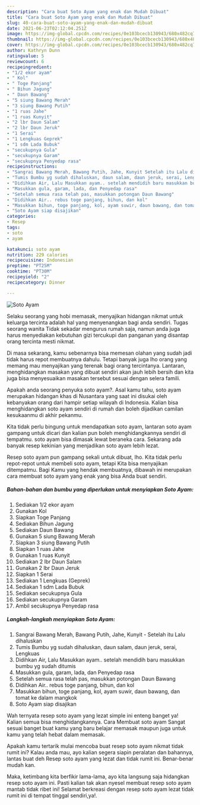```yaml
---
description: "Cara buat Soto Ayam yang enak dan Mudah Dibuat"
title: "Cara buat Soto Ayam yang enak dan Mudah Dibuat"
slug: 40-cara-buat-soto-ayam-yang-enak-dan-mudah-dibuat
date: 2021-06-23T02:12:04.251Z
image: https://img-global.cpcdn.com/recipes/0e103bcecb130943/680x482cq70/soto-ayam-foto-resep-utama.jpg
thumbnail: https://img-global.cpcdn.com/recipes/0e103bcecb130943/680x482cq70/soto-ayam-foto-resep-utama.jpg
cover: https://img-global.cpcdn.com/recipes/0e103bcecb130943/680x482cq70/soto-ayam-foto-resep-utama.jpg
author: Kathryn Dunn
ratingvalue: 5
reviewcount: 6
recipeingredient:
- "1/2 ekor ayam"
- " Kol"
- " Toge Panjang"
- " Bihun Jagung"
- " Daun Bawang"
- "5 siung Bawang Merah"
- "3 siung Bawang Putih"
- "1 ruas Jahe"
- "1 ruas Kunyit"
- "2 lbr Daun Salam"
- "2 lbr Daun Jeruk"
- "1 Serai"
- "1 Lengkuas Geprek"
- "1 sdm Lada Bubuk"
- "secukupnya Gula"
- "secukupnya Garam"
- "secukupnya Penyedap rasa"
recipeinstructions:
- "Sangrai Bawang Merah, Bawang Putih, Jahe, Kunyit Setelah itu Lalu dihaluskan"
- "Tumis Bumbu yg sudah dihaluskan, daun salam, daun jeruk, serai, Lengkuas"
- "Didihkan Air, Lalu Masukkan ayam.. setelah mendidih baru masukkan bumbu yg sudah ditumis"
- "Masukkan gula, garam, lada, dan Penyedap rasa"
- "Setelah semua rasa telah pas, masukkan potongan Daun Bawang"
- "Didihkan Air.. rebus toge panjang, bihun, dan kol"
- "Masukkan bihun, toge panjang, kol, ayam suwir, daun bawang, dan tomat ke dalam mangkok"
- "Soto Ayam siap disajikan"
categories:
- Resep
tags:
- soto
- ayam

katakunci: soto ayam 
nutrition: 229 calories
recipecuisine: Indonesian
preptime: "PT25M"
cooktime: "PT30M"
recipeyield: "2"
recipecategory: Dinner

---
```



![Soto Ayam](https://img-global.cpcdn.com/recipes/0e103bcecb130943/680x482cq70/soto-ayam-foto-resep-utama.jpg)

Selaku seorang yang hobi memasak, menyajikan hidangan nikmat untuk keluarga tercinta adalah hal yang menyenangkan bagi anda sendiri. Tugas seorang  wanita Tidak sekadar mengurus rumah saja, namun anda juga harus menyediakan kebutuhan gizi tercukupi dan panganan yang disantap orang tercinta mesti nikmat.

Di masa  sekarang, kamu sebenarnya bisa memesan olahan yang sudah jadi tidak harus repot membuatnya dahulu. Tetapi banyak juga lho orang yang memang mau menyajikan yang terenak bagi orang tercintanya. Lantaran, menghidangkan masakan yang dibuat sendiri akan jauh lebih bersih dan kita juga bisa menyesuaikan masakan tersebut sesuai dengan selera famili. 



Apakah anda seorang penyuka soto ayam?. Asal kamu tahu, soto ayam merupakan hidangan khas di Nusantara yang saat ini disukai oleh kebanyakan orang dari hampir setiap wilayah di Indonesia. Kalian bisa menghidangkan soto ayam sendiri di rumah dan boleh dijadikan camilan kesukaanmu di akhir pekanmu.

Kita tidak perlu bingung untuk mendapatkan soto ayam, lantaran soto ayam gampang untuk dicari dan kalian pun boleh menghidangkannya sendiri di tempatmu. soto ayam bisa dimasak lewat beraneka cara. Sekarang ada banyak resep kekinian yang menjadikan soto ayam lebih lezat.

Resep soto ayam pun gampang sekali untuk dibuat, lho. Kita tidak perlu repot-repot untuk membeli soto ayam, tetapi Kita bisa menyajikan ditempatmu. Bagi Kamu yang hendak membuatnya, dibawah ini merupakan cara membuat soto ayam yang enak yang bisa Anda buat sendiri.

<!--inarticleads1-->

##### Bahan-bahan dan bumbu yang diperlukan untuk menyiapkan Soto Ayam:

1. Sediakan 1/2 ekor ayam
1. Gunakan  Kol
1. Siapkan  Toge Panjang
1. Sediakan  Bihun Jagung
1. Sediakan  Daun Bawang
1. Gunakan 5 siung Bawang Merah
1. Siapkan 3 siung Bawang Putih
1. Siapkan 1 ruas Jahe
1. Gunakan 1 ruas Kunyit
1. Sediakan 2 lbr Daun Salam
1. Gunakan 2 lbr Daun Jeruk
1. Siapkan 1 Serai
1. Sediakan 1 Lengkuas (Geprek)
1. Sediakan 1 sdm Lada Bubuk
1. Sediakan secukupnya Gula
1. Sediakan secukupnya Garam
1. Ambil secukupnya Penyedap rasa




<!--inarticleads2-->

##### Langkah-langkah menyiapkan Soto Ayam:

1. Sangrai Bawang Merah, Bawang Putih, Jahe, Kunyit - Setelah itu Lalu dihaluskan
1. Tumis Bumbu yg sudah dihaluskan, daun salam, daun jeruk, serai, Lengkuas
1. Didihkan Air, Lalu Masukkan ayam.. setelah mendidih baru masukkan bumbu yg sudah ditumis
1. Masukkan gula, garam, lada, dan Penyedap rasa
1. Setelah semua rasa telah pas, masukkan potongan Daun Bawang
1. Didihkan Air.. rebus toge panjang, bihun, dan kol
1. Masukkan bihun, toge panjang, kol, ayam suwir, daun bawang, dan tomat ke dalam mangkok
1. Soto Ayam siap disajikan




Wah ternyata resep soto ayam yang lezat simple ini enteng banget ya! Kalian semua bisa menghidangkannya. Cara Membuat soto ayam Sangat sesuai banget buat kamu yang baru belajar memasak maupun juga untuk kamu yang telah hebat dalam memasak.

Apakah kamu tertarik mulai mencoba buat resep soto ayam nikmat tidak rumit ini? Kalau anda mau, ayo kalian segera siapin peralatan dan bahannya, lantas buat deh Resep soto ayam yang lezat dan tidak rumit ini. Benar-benar mudah kan. 

Maka, ketimbang kita berfikir lama-lama, ayo kita langsung saja hidangkan resep soto ayam ini. Pasti kalian tak akan nyesel membuat resep soto ayam mantab tidak ribet ini! Selamat berkreasi dengan resep soto ayam lezat tidak rumit ini di tempat tinggal sendiri,ya!.

